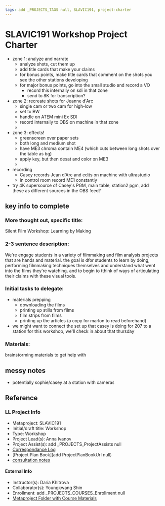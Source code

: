 ```yaml
---
tags: add _PROJECTS_TAGS null, SLAVIC191, project-charter
---
```


# SLAVIC191 Workshop Project Charter


- zone 1: analyze and narrate
    - analyze shots, cut them up
    - add title cards that make your claims
    - for bonus points, make title cards that comment on the shots you see the other stations developing
    - for major bonus points, go into the small studio and record a VO
        - record this internally on sdi in that zone
        - send to 8K for transcription?
- zone 2: recreate shots for Jeanne d'Arc
    - single cam or two cam for high-low
    - set to BW
    - handle on ATEM mini Ex SDI
    - record internally to OBS on machine in that zone
    - 
- zone 3: effects!
    - greenscreen over paper sets
    - both long and medium shot
    - have ME3 chroma contain ME4 (which cuts between long shots over the table as bg)
    - apply key, but then desat and color on ME3
    - 
- recording
    - Casey records Jean d'Arc and edits on machine with ultrastudio
    - in control room record ME1 constantly
- try 4K supersource of Casey's PGM, main table, station2 pgm, add these as different sources in the OBS feed?


## key info to complete
### More thought out, specific title: 
Silent Film Workshop: Learning by Making
### 2-3 sentence description:
We're engage students in a variety of filmmaking and film analysis projects that are hands and material. the goal is dfor students to learn by doing, performing filmmaking techniques themselves and understand what went into the films they're watching. and to begin to tthink of ways of articulating their claims with these visual tools.
### Initial tasks to delegate: 
* materials prepping
    * downloading the films
    * printing up stills from films
    * film strips from films
    * printing up the articles (a copy for marlon to read beforehand)
* we might want to connect the set up that casey is doing for 207 to a station for this workshop, we'll check in about that thursday
### Materials:
brainstorming materials to get help with


## messy notes
* potentially sophie/casey at a station with cameras

## Reference
### LL Project Info
* Metaproject: SLAVIC191
* Initial/draft title: Workshop
* Type: Workshop
* Project Lead(s): Anna Ivanov
* Project Assist(s): add _PROJECTS_ProjectAssists null
* [Correspondance Log](https://drive.google.com/drive/folders/1VY7QlwHVp4ixqXlXfRwP7Tb4EUwBN6V8?usp=drive_link)
* [Project Plan Book](add ProjectPlanBookUrl null)
* [consultation notes](https://docs.google.com/document/d/1-gry_ZhqlrCuokH4X5nHx49BSc24Pj9N8i23laZafl8/edit)
#### External Info
* Instructor(s): Daria Khitrova
* Collaborator(s): Youngkwang Shin
* Enrollment: add _PROJECTS_COURSES_Enrollment null
* [Metaproject Folder with Course Materials](https://drive.google.com/drive/folders/1VY7QlwHVp4ixqXlXfRwP7Tb4EUwBN6V8?usp=drive_link)





